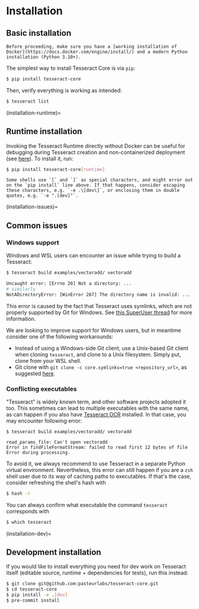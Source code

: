 # Installation

## Basic installation

```{note}
Before proceeding, make sure you have a [working installation of Docker](https://docs.docker.com/engine/install/) and a modern Python installation (Python 3.10+).
```

The simplest way to install Tesseract Core is via `pip`:

```bash
$ pip install tesseract-core
```

Then, verify everything is working as intended:

```bash
$ tesseract list
```

(installation-runtime)=
## Runtime installation

Invoking the Tesseract Runtime directly without Docker can be useful for debugging during Tesseract creation and non-containerized deployment (see [here](#tr-without-docker)). To install it, run:

```bash
$ pip install tesseract-core[runtime]
```

```{warning}
Some shells use `[` and `]` as special characters, and might error out on the `pip install` line above. If that happens, consider escaping these characters, e.g. `-e .\[dev\]`, or enclosing them in double quotes, e.g. `-e ".[dev]"`.
```

(installation-issues)=
## Common issues

### Windows support

Windows and WSL users can encounter an issue while trying to build a Tesseract:

```bash
$ tesseract build examples/vectoradd/ vectoradd

Uncaught error: [Errno 20] Not a directory: ...
# similarly
NotADirectoryError: [WinError 267] The directory name is invalid: ...
```

This error is caused by the fact that Tesseract uses symlinks, which are not properly supported by Git for Windows. See [this SuperUser thread](https://superuser.com/questions/1713099/symbolic-link-does-not-work-in-git-over-windows) for more information.

We are looking to improve support for Windows users, but in meantime consider one of the following workarounds:
* Instead of using a Windows-side Git client, use a Unix-based Git client when cloning `tesseract`, and clone to a Unix filesystem. Simply put, clone from your WSL shell.
* Git clone with `git clone -c core.symlinks=true <repository_url>`, as suggested [here](https://www.scivision.dev/git-windows-symlink/).

### Conflicting executables

"Tesseract" is widely known term, and other software projects adopted it too. This sometimes can lead to multiple executables with the same name, as can happen if you also have [Tesseract OCR](https://github.com/tesseract-ocr/tesseract) installed. In that case, you may encounter following error:

```
$ tesseract build examples/vectoradd/ vectoradd

read_params_file: Can't open vectoradd
Error in findFileFormatStream: failed to read first 12 bytes of file
Error during processing.
```

To avoid it, we always recommend to use Tesseract in a separate Python virtual environment. Nevertheless, this error can still happen if you are a `zsh` shell user due to its way of caching paths to executables. If that's the case, consider refreshing the shell's hash with

```bash
$ hash -r
```

You can always confirm what executable the command `tesseract` corresponds with

```bash
$ which tesseract
```

(installation-dev)=
## Development installation

If you would like to install everything you need for dev work on Tesseract itself (editable source, runtime + dependencies for tests), run this instead:

```bash
$ git clone git@github.com:pasteurlabs/tesseract-core.git
$ cd tesseract-core
$ pip install -e .[dev]
$ pre-commit install
```
